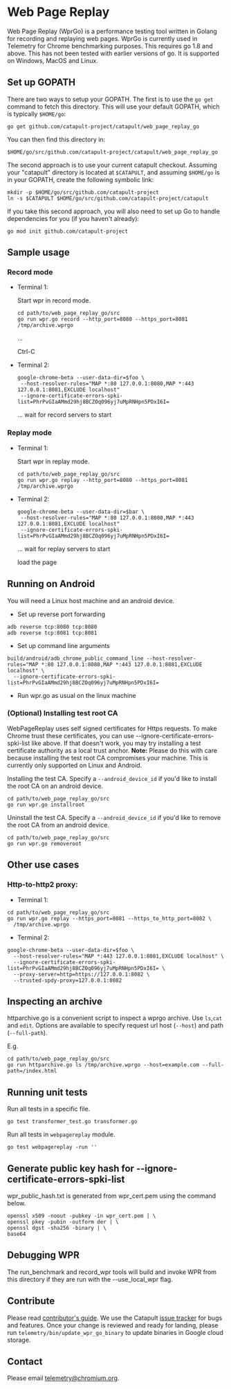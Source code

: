 # Web Page Replay
Web Page Replay (WprGo) is a performance testing tool written in Golang for
recording and replaying web pages. WprGo is currently used in Telemetry for
Chrome benchmarking purposes. This requires go 1.8 and above. This has not been
tested with earlier versions of go. It is supported on Windows, MacOS and Linux.

## Set up GOPATH

There are two ways to setup your GOPATH. The first is to use the `go get`
command to fetch this directory. This will use your default GOPATH, which
is typically `$HOME/go`:

```
go get github.com/catapult-project/catapult/web_page_replay_go
```

You can then find this directory in:

```
$HOME/go/src/github.com/catapult-project/catapult/web_page_replay_go
```

The second approach is to use your current catapult checkout. Assuming your
"catapult" directory is located at `$CATAPULT`, and assuming `$HOME/go` is in
your GOPATH, create the following symbolic link:

```
mkdir -p $HOME/go/src/github.com/catapult-project
ln -s $CATAPULT $HOME/go/src/github.com/catapult-project/catapult
```

If you take this second approach, you will also need to set up Go to handle
dependencies for you (if you haven't already):

```
go mod init github.com/catapult-project
```

## Sample usage

### Record mode
* Terminal 1:

  Start wpr in record mode.

  ```
  cd path/to/web_page_replay_go/src
  go run wpr.go record --http_port=8080 --https_port=8081 /tmp/archive.wprgo
  ```
  ...

  Ctrl-C

* Terminal 2:

  ```
  google-chrome-beta --user-data-dir=$foo \
   --host-resolver-rules="MAP *:80 127.0.0.1:8080,MAP *:443 127.0.0.1:8081,EXCLUDE localhost"
   --ignore-certificate-errors-spki-list=PhrPvGIaAMmd29hj8BCZOq096yj7uMpRNHpn5PDxI6I=
  ```
  ... wait for record servers to start

### Replay mode
* Terminal 1:

  Start wpr in replay mode.
  ```
  cd path/to/web_page_replay_go/src
  go run wpr.go replay --http_port=8080 --https_port=8081 /tmp/archive.wprgo
  ```

* Terminal 2:
  ```
  google-chrome-beta --user-data-dir=$bar \
   --host-resolver-rules="MAP *:80 127.0.0.1:8080,MAP *:443 127.0.0.1:8081,EXCLUDE localhost"
   --ignore-certificate-errors-spki-list=PhrPvGIaAMmd29hj8BCZOq096yj7uMpRNHpn5PDxI6I=
  ```
  ... wait for replay servers to start

  load the page

## Running on Android

You will need a Linux host machine and an android device.

* Set up reverse port forwarding

```
adb reverse tcp:8080 tcp:8080
adb reverse tcp:8081 tcp:8081
```

* Set up command line arguments

```
build/android/adb_chrome_public_command_line --host-resolver-rules="MAP *:80 127.0.0.1:8080,MAP *:443 127.0.0.1:8081,EXCLUDE localhost" \
  --ignore-certificate-errors-spki-list=PhrPvGIaAMmd29hj8BCZOq096yj7uMpRNHpn5PDxI6I=
```

* Run wpr.go as usual on the linux machine

### (Optional) Installing test root CA

WebPageReplay uses self signed certificates for Https requests. To make Chrome
trust these certificates, you can use --ignore-certificate-errors-spki-list
like above. If that doesn't work, you may try installing a test certificate
authority as a local trust anchor. **Note:** Please do this with care because
installing the test root CA compromises your machine. This is currently only
supported on Linux and Android.

Installing the test CA. Specify a `--android_device_id` if you'd like to install
the root CA on an android device.
```
cd path/to/web_page_replay_go/src
go run wpr.go installroot
```
Uninstall the test CA. Specify a `--android_device_id` if you'd like to remove
the root CA from an android device.

```
cd path/to/web_page_replay_go/src
go run wpr.go removeroot
```

## Other use cases

### Http-to-http2 proxy:

* Terminal 1:
```
cd path/to/web_page_replay_go/src
go run wpr.go replay --https_port=8081 --https_to_http_port=8082 \
  /tmp/archive.wprgo
```

* Terminal 2:
```
google-chrome-beta --user-data-dir=$foo \
  --host-resolver-rules="MAP *:443 127.0.0.1:8081,EXCLUDE localhost" \
  --ignore-certificate-errors-spki-list=PhrPvGIaAMmd29hj8BCZOq096yj7uMpRNHpn5PDxI6I= \
  --proxy-server=http=https://127.0.0.1:8082 \
  --trusted-spdy-proxy=127.0.0.1:8082
```

## Inspecting an archive

httparchive.go is a convenient script to inspect a wprgo archive. Use `ls`,`cat`
and `edit`. Options are available to specify request url host (`--host`) and
path (`--full-path`).

E.g.

```
cd path/to/web_page_replay_go/src
go run httparchive.go ls /tmp/archive.wprgo --host=example.com --full-path=/index.html
```

## Running unit tests
Run all tests in a specific file.
```
go test transformer_test.go transformer.go
```

Run all tests in `webpagereplay` module.
```
go test webpagereplay -run ''
```

## Generate public key hash for --ignore-certificate-errors-spki-list
wpr_public_hash.txt is generated from wpr_cert.pem using the command below.
```
openssl x509 -noout -pubkey -in wpr_cert.pem | \
openssl pkey -pubin -outform der | \
openssl dgst -sha256 -binary | \
base64
```

## Debugging WPR
The run_benchmark and record_wpr tools will build and invoke WPR from this directory if they 
are run with the --use_local_wpr flag.

## Contribute
Please read [contributor's guide][contribute]. We use the Catapult
[issue tracker][tracker] for bugs and features. Once your change is reviewed
and ready for landing, please run `telemetry/bin/update_wpr_go_binary` to update
binaries in Google cloud storage.

## Contact
Please email telemetry@chromium.org.

[contribute]: https://github.com/catapult-project/catapult/blob/master/CONTRIBUTING.md
[tracker]: https://github.com/catapult-project/catapult/issues
